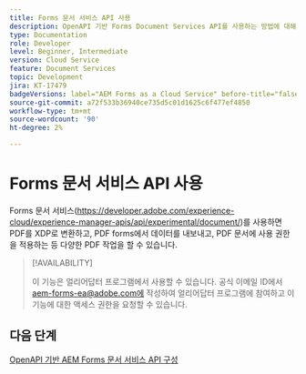 ```yaml
---
title: Forms 문서 서비스 API 사용
description: OpenAPI 기반 Forms Document Services API를 사용하는 방법에 대해 알아봅니다
type: Documentation
role: Developer
level: Beginner, Intermediate
version: Cloud Service
feature: Document Services
topic: Development
jira: KT-17479
badgeVersions: label="AEM Forms as a Cloud Service" before-title="false"
source-git-commit: a72f533b36940ce735d5c01d1625c6f477ef4850
workflow-type: tm+mt
source-wordcount: '90'
ht-degree: 2%

---
```


# Forms 문서 서비스 API 사용

Forms 문서 서비스(https://developer.adobe.com/experience-cloud/experience-manager-apis/api/experimental/document/)를 사용하면 PDF를 XDP로 변환하고, PDF forms에서 데이터를 내보내고, PDF 문서에 사용 권한을 적용하는 등 다양한 PDF 작업을 할 수 있습니다.

>[!AVAILABILITY]
>
>이 기능은 얼리어답터 프로그램에서 사용할 수 있습니다. 공식 이메일 ID에서 aem-forms-ea@adobe.com에 작성하여 얼리어답터 프로그램에 참여하고 이 기능에 대한 액세스 권한을 요청할 수 있습니다.


## 다음 단계

[OpenAPI 기반 AEM Forms 문서 서비스 API 구성](using-open-api.md)
